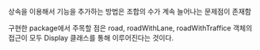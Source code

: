 상속을 이용해서 기능을 추가하는 방법은 조합의 수가 계속 늘어나는 문제점이 존재함

구현한 package에서 주목할 점은
road, roadWithLane, roadWithTraffice 객체의 접근이 모두 Display 클래스를 통해 이루어진다는 것이다.